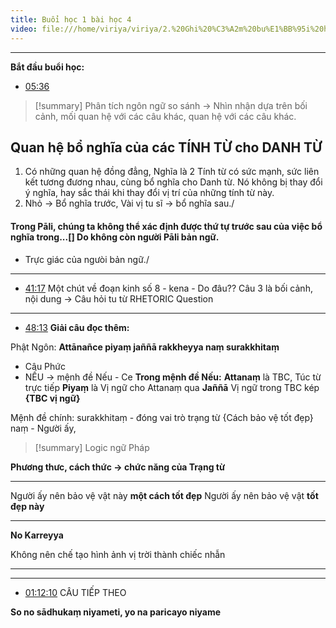 ```yaml
---
title: Buổi học 1 bài học 4
video: file:///home/viriya/viriya/2.%20Ghi%20%C3%A2m%20bu%E1%BB%95i%20h%E1%BB%8Dc%20-%20L%E1%BB%9Bp%20th%E1%BB%A9%207/4.%20B%C3%80I%204/1.%20PALI%20CHIEU%20T7%202-3-24/video1042721236.mp4
---
```

---
**Bắt đầu buổi học:**


- [05:36](file:///home/viriya/viriya/2.%20Ghi%20%C3%A2m%20bu%E1%BB%95i%20h%E1%BB%8Dc%20-%20L%E1%BB%9Bp%20th%E1%BB%A9%207/4.%20B%C3%80I%204/1.%20PALI%20CHIEU%20T7%202-3-24/video1042721236.mp4#t=05:36.07)

>[!summary]
> Phân tích ngôn ngữ so sánh -> Nhìn nhận dựa trên bối cảnh, mối quan hệ với các câu khác, quan hệ với các câu khác.

## **Quan hệ bổ nghĩa của các TÍNH TỪ cho DANH TỪ**
1. Có những quan hệ đồng đẳng, Nghĩa là 2 Tính từ có sức mạnh, sức liên kết tương đương nhau, cùng bổ nghĩa cho Danh từ. Nó không bị thay đổi ý nghĩa, hay sắc thái khi thay đổi vị trí của những tính từ này.
2. Nhỏ -> Bổ nghĩa trước, Vài vị tu sĩ -> bổ nghĩa sau./

#### Trong Pāli, chúng ta không thể xác định được thứ tự trước sau của việc bổ nghĩa trong...[] Do không còn người Pāli bản ngữ.

- Trực giác của ngưòi bản ngữ./
---

- [41:17](file:///home/viriya/viriya/2.%20Ghi%20%C3%A2m%20bu%E1%BB%95i%20h%E1%BB%8Dc%20-%20L%E1%BB%9Bp%20th%E1%BB%A9%207/4.%20B%C3%80I%204/1.%20PALI%20CHIEU%20T7%202-3-24/video1042721236.mp4#t=41:17.05) 
Một chút về đoạn kinh số 8 - 
kena - Do đâu??
Câu 3 là bối cảnh, nội dung 
-> Câu hỏi tu từ RHETORIC Question

---
- [48:13](file:///home/viriya/viriya/2.%20Ghi%20%C3%A2m%20bu%E1%BB%95i%20h%E1%BB%8Dc%20-%20L%E1%BB%9Bp%20th%E1%BB%A9%207/4.%20B%C3%80I%204/1.%20PALI%20CHIEU%20T7%202-3-24/video1042721236.mp4#t=48:13.53) 
**Giải câu đọc thêm:**

Phật Ngôn:
**Attānañce piyaṃ jaññā rakkheyya naṃ surakkhitaṃ**



- Câu Phức
- NẾU -> mệnh đề Nếu - Ce
**Trong mệnh đề Nếu:**
**Attanaṃ** là TBC, Túc từ trực tiếp
**Piyaṃ** là Vị ngữ cho Attanaṃ qua **Jaññā** Vị ngữ trong TBC kép **{TBC vị ngữ}**

Mệnh đề chính:
surakkhitaṃ - đóng vai trò trạng từ {Cách bảo vệ tốt đẹp}
naṃ - Người ấy, 


> [!summary]
> Logic ngữ Pháp

**Phương thưc, cách thức -> chức năng của Trạng từ**

---
Người ấy nên bảo vệ vật này **một cách tốt đẹp**
Người ấy nên bảo vệ vật **tốt đẹp này**

---
**No Karreyya**

Không nên chế tạo hình ảnh vị trời thành chiếc nhẫn

---



---
- [01:12:10](file:///home/viriya/viriya/2.%20Ghi%20%C3%A2m%20bu%E1%BB%95i%20h%E1%BB%8Dc%20-%20L%E1%BB%9Bp%20th%E1%BB%A9%207/4.%20B%C3%80I%204/1.%20PALI%20CHIEU%20T7%202-3-24/video1042721236.mp4#t=1:12:10.15) CÂU TIẾP THEO 

**So no sādhukaṃ niyameti, yo na paricayo niyame**


